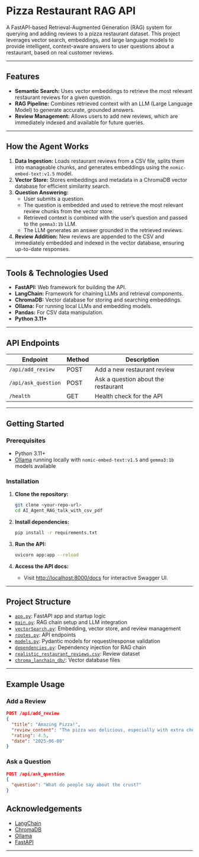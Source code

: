 # Pizza Restaurant RAG API

A FastAPI-based Retrieval-Augmented Generation (RAG) system for querying and adding reviews to a pizza restaurant dataset. This project leverages vector search, embeddings, and large language models to provide intelligent, context-aware answers to user questions about a restaurant, based on real customer reviews.

---

## Features

- **Semantic Search:** Uses vector embeddings to retrieve the most relevant restaurant reviews for a given question.
- **RAG Pipeline:** Combines retrieved context with an LLM (Large Language Model) to generate accurate, grounded answers.
- **Review Management:** Allows users to add new reviews, which are immediately indexed and available for future queries.

---

## How the Agent Works

1. **Data Ingestion:** Loads restaurant reviews from a CSV file, splits them into manageable chunks, and generates embeddings using the `nomic-embed-text:v1.5` model.
2. **Vector Store:** Stores embeddings and metadata in a ChromaDB vector database for efficient similarity search.
3. **Question Answering:**
   - User submits a question.
   - The question is embedded and used to retrieve the most relevant review chunks from the vector store.
   - Retrieved context is combined with the user’s question and passed to the `gemma3:1b` LLM.
   - The LLM generates an answer grounded in the retrieved reviews.
4. **Review Addition:** New reviews are appended to the CSV and immediately embedded and indexed in the vector database, ensuring up-to-date responses.

---

## Tools & Technologies Used

- **FastAPI:** Web framework for building the API.
- **LangChain:** Framework for chaining LLMs and retrieval components.
- **ChromaDB:** Vector database for storing and searching embeddings.
- **Ollama:** For running local LLMs and embedding models.
- **Pandas:** For CSV data manipulation.
- **Python 3.11+**

---

## API Endpoints

| Endpoint                | Method | Description                                      |
|-------------------------|--------|--------------------------------------------------|
| `/api/add_review`       | POST   | Add a new restaurant review                      |
| `/api/ask_question`     | POST   | Ask a question about the restaurant              |
| `/health`               | GET    | Health check for the API                         |

---

## Getting Started

### Prerequisites

- Python 3.11+
- [Ollama](https://ollama.com/) running locally with `nomic-embed-text:v1.5` and `gemma3:1b` models available

### Installation

1. **Clone the repository:**
   ```sh
   git clone <your-repo-url>
   cd AI_Agent_RAG_talk_with_csv_pdf
   ```

2. **Install dependencies:**
   ```sh
   pip install -r requirements.txt
   ```

3. **Run the API:**
   ```sh
   uvicorn app:app --reload
   ```

4. **Access the API docs:**
   - Visit [http://localhost:8000/docs](http://localhost:8000/docs) for interactive Swagger UI.

---

## Project Structure

- [`app.py`](app.py): FastAPI app and startup logic
- [`main.py`](main.py): RAG chain setup and LLM integration
- [`vectorSearch.py`](vectorSearch.py): Embedding, vector store, and review management
- [`routes.py`](routes.py): API endpoints
- [`models.py`](models.py): Pydantic models for request/response validation
- [`dependencies.py`](dependencies.py): Dependency injection for RAG chain
- [`realistic_restaurant_reviews.csv`](realistic_restaurant_reviews.csv): Review dataset
- [`chroma_lanchain_db/`](chroma_lanchain_db/): Vector database files

---

## Example Usage

### Add a Review

```json
POST /api/add_review
{
  "title": "Amazing Pizza!",
  "review_content": "The pizza was delicious, especially with extra cheese.",
  "rating": 4.5,
  "date": "2025-06-08"
}
```

### Ask a Question

```json
POST /api/ask_question
{
  "question": "What do people say about the crust?"
}
```

## Acknowledgements

- [LangChain](https://github.com/langchain-ai/langchain)
- [ChromaDB](https://www.trychroma.com/)
- [Ollama](https://ollama.com/)
- [FastAPI](https://fastapi.tiangolo.com/)

---
